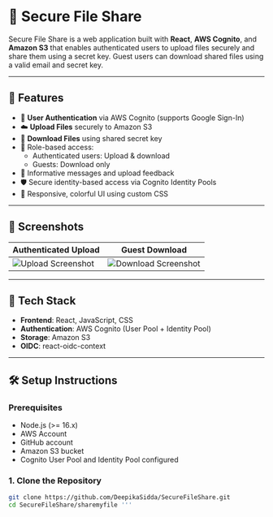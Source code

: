 # 🔐 Secure File Share

Secure File Share is a web application built with **React**, **AWS Cognito**, and **Amazon S3** that enables authenticated users to upload files securely and share them using a secret key. Guest users can download shared files using a valid email and secret key.

---

## 🚀 Features

- 🔐 **User Authentication** via AWS Cognito (supports Google Sign-In)
- ☁️ **Upload Files** securely to Amazon S3
- 🔑 **Download Files** using shared secret key
- 👤 Role-based access:
  - Authenticated users: Upload & download
  - Guests: Download only
- 💬 Informative messages and upload feedback
- 🛡️ Secure identity-based access via Cognito Identity Pools
- 🌈 Responsive, colorful UI using custom CSS

---

## 📸 Screenshots

| Authenticated Upload | Guest Download |
|----------------------|----------------|
| ![Upload Screenshot](./screenshots/upload.png) | ![Download Screenshot](./screenshots/download.png) |

---

## 🧩 Tech Stack

- **Frontend**: React, JavaScript, CSS
- **Authentication**: AWS Cognito (User Pool + Identity Pool)
- **Storage**: Amazon S3
- **OIDC**: react-oidc-context

---

## 🛠️ Setup Instructions

### Prerequisites

- Node.js (>= 16.x)
- AWS Account
- GitHub account
- Amazon S3 bucket
- Cognito User Pool and Identity Pool configured

### 1. Clone the Repository

```bash
git clone https://github.com/DeepikaSidda/SecureFileShare.git
cd SecureFileShare/sharemyfile '''
